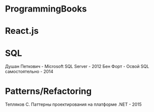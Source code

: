 # ProgrammingBooks

# React.js

# SQL
Душан Петкович - Microsoft SQL Server - 2012
Бен Форт - Освой SQL самостоятельно - 2014

# Patterns/Refactoring
Тепляков С. Паттерны проектирования на платформе .NET - 2015
